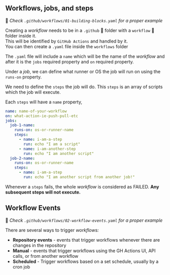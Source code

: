 ## Workflows, jobs, and steps

📝 <i>Check `.github/workflows/01-building-blocks.yaml` for a proper example</i>

Creating a <i>workflow</i> needs to be in a `.github` 📁 folder with a `workflow` 📁 folder inside it.
<br />
This will be identified by `GitHub Actions` and handled by it.
<br />
You can then create a `.yaml` file inside the `workflows` folder

The `.yaml` file will include a `name` which will be the name of the <i>workflow</i> and after it is the `jobs` required property and `on` required property.

Under a <i>job</i>, we can define what runner or OS the job will run on using the `runs-on` property.

We need to define the `steps` the job will do. This `steps` is an array of scripts which the job will execute.

Each `steps` will have a `name` property,

```yaml
name: name-of-your-workflow
on: what-action-ie-push-pull-etc
jobs:
  job-1-name:
    runs-on: os-or-runner-name
    steps:
      - name: i-am-a-step
        run: echo "I am a script"
      - name: i-am-another-step
        run: echo "I am another script"
  job-2-name:
    runs-on: os-or-runner-name
    steps:
      - name: i-am-a-step
        run: echo "I am another script from another job!"
```

Whenever a `steps` fails, the whole <i>workflow</i> is considered as FAILED. <b>Any subsequent steps will not execute.</b>

## Workflow Events

📝 <i>Check `.github/workflows/02-workflow-events.yaml` for a proper example</i>

There are several ways to trigger <i>workflows:</i>
<ul>
  <li><b>Repository events</b> - events that trigger workflows whenever there are changes in the repository</li>
  <li><b>Manual</b> - events that trigger workflows using the GH Actions UI, API calls, or from another workflow</li>
  <li><b>Scheduled</b> - Trigger workflows based on a set schedule, usually by a cron job</li>
</ul>